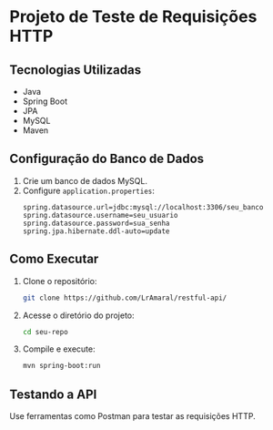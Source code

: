 # Projeto de Teste de Requisições HTTP

## Tecnologias Utilizadas
- Java
- Spring Boot
- JPA
- MySQL
- Maven

## Configuração do Banco de Dados
1. Crie um banco de dados MySQL.
2. Configure `application.properties`:
   ```properties
   spring.datasource.url=jdbc:mysql://localhost:3306/seu_banco
   spring.datasource.username=seu_usuario
   spring.datasource.password=sua_senha
   spring.jpa.hibernate.ddl-auto=update
   ````

## Como Executar
1. Clone o repositório:
   ```sh
   git clone https://github.com/LrAmaral/restful-api/
   ```
2. Acesse o diretório do projeto:
   ```sh
   cd seu-repo
   ```
3. Compile e execute:
   ```sh
   mvn spring-boot:run
   ```

## Testando a API
Use ferramentas como Postman para testar as requisições HTTP.
